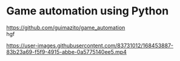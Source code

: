 <h1>Game automation using Python</h1>

<a href="https://github.com/guimazito/game_automation">https://github.com/guimazito/game_automation</a><br/>hgf

https://user-images.githubusercontent.com/83731012/168453887-83b23a69-f5f9-4915-abbe-0a5775140ee5.mp4

